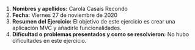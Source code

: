 1. **Nombres y apellidos:** Carola Casais Recondo
2. **Fecha:** Viernes 27 de noviembre de 2020
3. **Resumen del Ejercicio:** El objetivo de este ejercicio es crear una aplicación MVC y añadirle funcionalidades.
4. **Dificultad o problemas presentados y como se resolvieron:** No hubo dificultades en este ejercicio.
